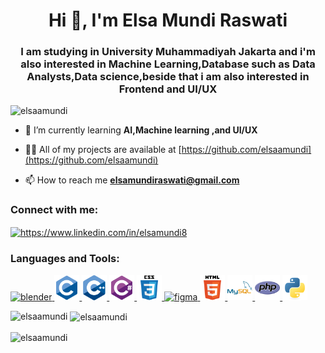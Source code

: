 <h1 align="center">Hi 👋, I'm Elsa Mundi Raswati</h1>
<h3 align="center">I am studying in University Muhammadiyah Jakarta and i'm also interested in Machine Learning,Database such as Data Analysts,Data science,beside that i am also interested in Frontend and UI/UX</h3>

<p align="left"> <img src="https://komarev.com/ghpvc/?username=elsaamundi&label=Profile%20views&color=0e75b6&style=flat" alt="elsaamundi" /> </p>

- 🌱 I’m currently learning **AI,Machine learning ,and UI/UX**

- 👨‍💻 All of my projects are available at [https://github.com/elsaamundi](https://github.com/elsaamundi)

- 📫 How to reach me **elsamundiraswati@gmail.com**

<h3 align="left">Connect with me:</h3>
<p align="left">
<a href="https://www.linkedin.com/in/elsamundi" target="blank"><img align="center" src="https://raw.githubusercontent.com/rahuldkjain/github-profile-readme-generator/master/src/images/icons/Social/linked-in-alt.svg" alt="https://www.linkedin.com/in/elsamundi8" height="30" width="40" /></a>
</p>

<h3 align="left">Languages and Tools:</h3>
<p align="left"> <a href="https://www.blender.org/" target="_blank" rel="noreferrer"> <img src="https://download.blender.org/branding/community/blender_community_badge_white.svg" alt="blender" width="40" height="40"/> </a> <a href="https://www.cprogramming.com/" target="_blank" rel="noreferrer"> <img src="https://raw.githubusercontent.com/devicons/devicon/master/icons/c/c-original.svg" alt="c" width="40" height="40"/> </a> <a href="https://www.w3schools.com/cpp/" target="_blank" rel="noreferrer"> <img src="https://raw.githubusercontent.com/devicons/devicon/master/icons/cplusplus/cplusplus-original.svg" alt="cplusplus" width="40" height="40"/> </a> <a href="https://www.w3schools.com/cs/" target="_blank" rel="noreferrer"> <img src="https://raw.githubusercontent.com/devicons/devicon/master/icons/csharp/csharp-original.svg" alt="csharp" width="40" height="40"/> </a> <a href="https://www.w3schools.com/css/" target="_blank" rel="noreferrer"> <img src="https://raw.githubusercontent.com/devicons/devicon/master/icons/css3/css3-original-wordmark.svg" alt="css3" width="40" height="40"/> </a> <a href="https://www.figma.com/" target="_blank" rel="noreferrer"> <img src="https://www.vectorlogo.zone/logos/figma/figma-icon.svg" alt="figma" width="40" height="40"/> </a> <a href="https://www.w3.org/html/" target="_blank" rel="noreferrer"> <img src="https://raw.githubusercontent.com/devicons/devicon/master/icons/html5/html5-original-wordmark.svg" alt="html5" width="40" height="40"/> </a> <a href="https://www.mysql.com/" target="_blank" rel="noreferrer"> <img src="https://raw.githubusercontent.com/devicons/devicon/master/icons/mysql/mysql-original-wordmark.svg" alt="mysql" width="40" height="40"/> </a> <a href="https://www.php.net" target="_blank" rel="noreferrer"> <img src="https://raw.githubusercontent.com/devicons/devicon/master/icons/php/php-original.svg" alt="php" width="40" height="40"/> </a> <a href="https://www.python.org" target="_blank" rel="noreferrer"> <img src="https://raw.githubusercontent.com/devicons/devicon/master/icons/python/python-original.svg" alt="python" width="40" height="40"/> </a> </p>

<p><img align="left" src="https://github-readme-stats.vercel.app/api/top-langs?username=elsaamundi&show_icons=true&locale=en&layout=compact" alt="elsaamundi" /></p>

<p>&nbsp;<img align="center" src="https://github-readme-stats.vercel.app/api?username=elsaamundi&show_icons=true&locale=en" alt="elsaamundi" /></p>

<p><img align="center" src="https://github-readme-streak-stats.herokuapp.com/?user=elsaamundi&" alt="elsaamundi" /></p>
